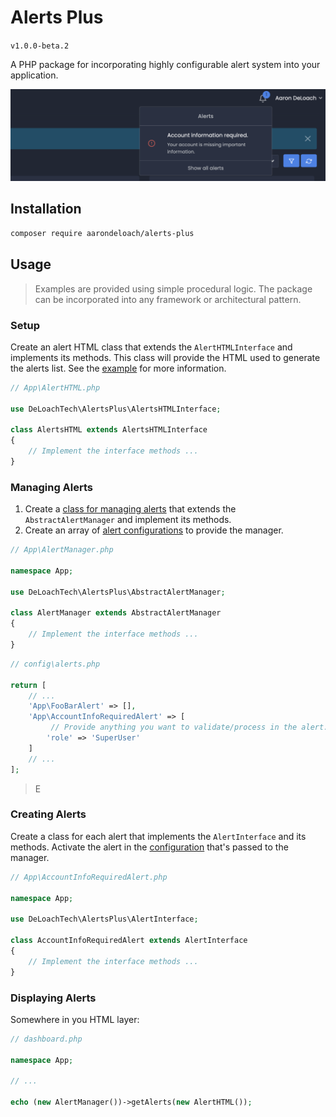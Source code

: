 Alerts Plus
===========

`v1.0.0-beta.2`

A PHP package for incorporating highly configurable alert system into your application.

![Example alerts.](example/alerts.png)


Installation
------------

```bash
composer require aarondeloach/alerts-plus
```


Usage
-----

> Examples are provided using simple procedural logic. The package can be incorporated into any framework or architectural pattern.

### Setup

Create an alert HTML class that extends the `AlertHTMLInterface` and implements its methods. This class will provide the HTML used to generate the alerts list. See the [example](https://github.com/deloachtech/alerts-plus/blob/main/example/FormHTML.php) for more information.


```php
// App\AlertHTML.php

use DeLoachTech\AlertsPlus\AlertsHTMLInterface;

class AlertsHTML extends AlertsHTMLInterface
{
    // Implement the interface methods ...
}
```


### Managing Alerts

1. Create a [class for managing alerts](https://github.com/deloachtech/alerts-plus/blob/main/example/AlertManager.php) that extends the `AbstractAlertManager` and implement its methods.
2. Create an array of [alert configurations](https://github.com/deloachtech/alerts-plus/blob/main/example/config.php) to provide the manager.


```php
// App\AlertManager.php

namespace App;

use DeLoachTech\AlertsPlus\AbstractAlertManager;

class AlertManager extends AbstractAlertManager
{
    // Implement the interface methods ...
}
```

```php
// config\alerts.php

return [
    // ...
    'App\FooBarAlert' => [],
    'App\AccountInfoRequiredAlert' => [
         // Provide anything you want to validate/process in the alert.
        'role' => 'SuperUser'
    ]
    // ...
];
```

> E


### Creating Alerts

Create a class for each alert that implements the `AlertInterface` and its methods. Activate the alert in the [configuration](https://github.com/deloachtech/alerts-plus/blob/main/example/config.php) that's passed to the manager.

```php
// App\AccountInfoRequiredAlert.php

namespace App;

use DeLoachTech\AlertsPlus\AlertInterface;

class AccountInfoRequiredAlert extends AlertInterface
{
    // Implement the interface methods ...    
}
```


### Displaying Alerts

Somewhere in you HTML layer:

```php
// dashboard.php

namespace App;

// ...

echo (new AlertManager())->getAlerts(new AlertHTML());
```
